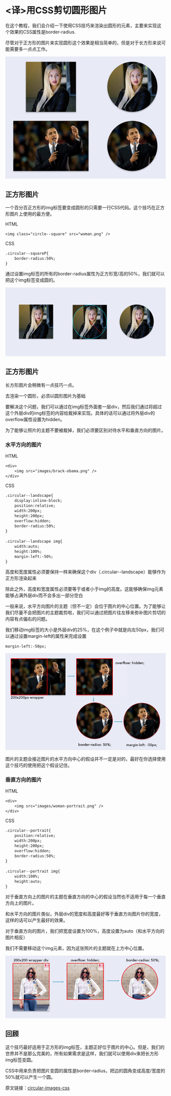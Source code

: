 # <译>用CSS剪切圆形图片

在这个教程，我们会介绍一下使用CSS技巧来渲染出圆形的<img>元素，主要来实现这个效果的CSS属性是border-radius.

尽管对于正方形的图片来实现圆形这个效果是相当简单的，但是对于长方形来说可能需要多一点点工作。

 ![lead](imgs\circular-image-with-css\circular-images-lead.jpg)

## 正方形图片

一个百分百正方形的img标签要变成圆形的只需要一行CSS代码。这个技巧在正方形图片上使用的最方便。

HTML
 	
	<img class="circle--square" src="woman.png" />

CSS

	.circular--squareP{
		border-radius:50%;
	}

通过设置img标签的所有的border-radius属性为正方形宽/高的50%，我们就可以把这个img标签变成圆的。

![square](imgs\circular-image-with-css\circular-image-square.png)

## 正方形图片

长方形图片会稍微有一点技巧一点。

去渲染一个圆形，必须以圆形图片为基础

要解决这个问题，我们可以通过在img标签外面套一层div，然后我们通过将超过这个外层div的img标签的内容给裁掉来实现。具体的话可以通过将外层div的overflow属性设置为hidden。

为了能够让照片的主题不要被裁掉，我们必须要区别对待水平和垂直方向的图片。

### 水平方向的图片

HTML

	<div>
		<img src="images/brack-obama.png" />
	</div>

CSS

	.circular--landscape{
		display:inline-block;
		position:relative;
		width:200px;
		height:200px;
		overflow:hidden;
		border-radius:50%;
	}
	
	.circular--landscape img{
		width:auto;
		height:100%;
		margin-left:-50%;
	}

高度和宽度属性必须要保持一样来确保这个div（.circular--landscape）能够作为正方形渲染起来

除此之外，高度和宽度属性必须要等于或者小于img的高度。这能够确保img元素能够占满外层div而不会多出一部分空白

一般来说，水平方向图片的主题（但不一定）会位于图片的中心位置。为了能够让我们尽量不会把图片的主题裁剪啦，我们可以通过把图片往左移来弥补图片剪切的内容有点偏右的问题。

我们移动img标签的大小是外层div的25%，在这个例子中就是向左50px，我们可以通过设置margin-left的属性来完成设置

	margin-left:-50px;

![landscape](imgs\circular-image-with-css\circular-image-landscape-mode.png)

图片的主题会接近图片的水平方向中心的假设并不一定是对的，最好在你选择使用这个技巧的使用把这个假设记住。

### 垂直方向的图片

HTML

	<div>
		<img src="images/woman-portrait.png" />
	</div>

CSS

	.circular--portrait{
		position:relative;
		width:200px;
		height:200px;
		overflow:hidden;
		border-radius:50%;
	}

	.circular--portrait img{
		width:100%;
		height:auto;
	}

对于垂直方向上的图片的主题在垂直方向的中心的假设当然也不适用于每一个垂直方向上的图片。

和水平方向的图片类似，外层div的宽度和高度最好等于垂直方向图片你的宽度，这样的话可以产生最好的效果。

对于垂直方向的图片，我们把宽度设置为100%，高度设置为auto（和水平方向的图片相反）

我们不需要移动这个img元素，因为这张照片的主题就在上方中心位置。

![portrait](imgs\circular-image-with-css\circular-image-portrait.png)

## 回顾

这个技巧最好适用于正方形的img标签，主题正好位于图片的中心。但是，我们的世界并不是那么完美的，所有如果需求是这样，我们就可以使用div来把长方形img标签变圆。

CSS中用来负责把图片变圆的属性是border-radius，把边的圆角变成高度/宽度的50%就可以产生一个圆。

原文链接：[circular-images-css](http://sixrevisions.com/css/circular-images-css/)

